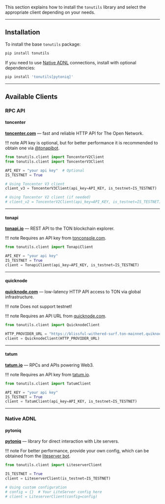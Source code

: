 This section explains how to install the `tonutils` library and select the appropriate client depending on your needs.

---

## Installation

To install the base `tonutils` package:

```bash
pip install tonutils
```

If you need to use [Native ADNL](#pytoniq) connections, install with optional dependencies:

```bash
pip install 'tonutils[pytoniq]'
```

---

## Available Clients

### RPC API

#### toncenter

**[toncenter.com](https://toncenter.com)** — fast and reliable HTTP API for The Open Network.  

!!! note
    API key is optional, but for better performance it is recommended to obtain one via  [@tonapibot](https://t.me/tonapibot).

```python
from tonutils.client import ToncenterV2Client
from tonutils.client import ToncenterV3Client

API_KEY = "your api key"  # Optional
IS_TESTNET = True

# Using Toncenter V3 client
client_v3 = ToncenterV3Client(api_key=API_KEY, is_testnet=IS_TESTNET)

# Using Toncenter V2 client (if needed)
# client_v2 = ToncenterV2Client(api_key=API_KEY, is_testnet=IS_TESTNET)
```

---

#### tonapi

**[tonapi.io](https://tonapi.io)** — REST API to the TON blockchain explorer.  

!!! note
    Requires an API key from [tonconsole.com](https://tonconsole.com).

```python
from tonutils.client import TonapiClient

API_KEY = "your api key"
IS_TESTNET = True
client = TonapiClient(api_key=API_KEY, is_testnet=IS_TESTNET)
```

---

#### quicknode

**[quicknode.com](https://quicknode.com)** — low-latency HTTP API access to TON via global infrastructure.  

!!! note 
    Does not support testnet!

!!! note
    Requires an API URL from [quicknode.com](https://quicknode.com).

```python
from tonutils.client import QuicknodeClient

HTTP_PROVIDER_URL = "https://blissful-withered-surf.ton-mainnet.quiknode.pro/d6e8...1964"
client = QuicknodeClient(HTTP_PROVIDER_URL)
```

---

#### tatum

**[tatum.io](https://tatum.io)** — RPCs and APIs powering Web3.  

!!! note
    Requires an API key from [tatum.io](https://tatum.io).

```python
from tonutils.client import TatumClient

API_KEY = "your api key"
IS_TESTNET = True
client = TatumClient(api_key=API_KEY, is_testnet=IS_TESTNET)
```

---

### Native ADNL

#### pytoniq

**[pytoniq](https://github.com/yungwine/pytoniq)** — library for direct interaction with Lite servers.  

!!! note
    For better performance, provide your own config, which can be obtained from the [liteserver bot](https://t.me/liteserver_bot).

```python
from tonutils.client import LiteserverClient

IS_TESTNET = True
client = LiteserverClient(is_testnet=IS_TESTNET)

# Using custom configuration
# config = {}  # Your LiteServer config here 
# client = LiteserverClient(config=config)
```
